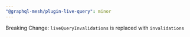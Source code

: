 ```yaml
---
"@graphql-mesh/plugin-live-query": minor
---
```


Breaking Change: `liveQueryInvalidations` is replaced with `invalidations`
